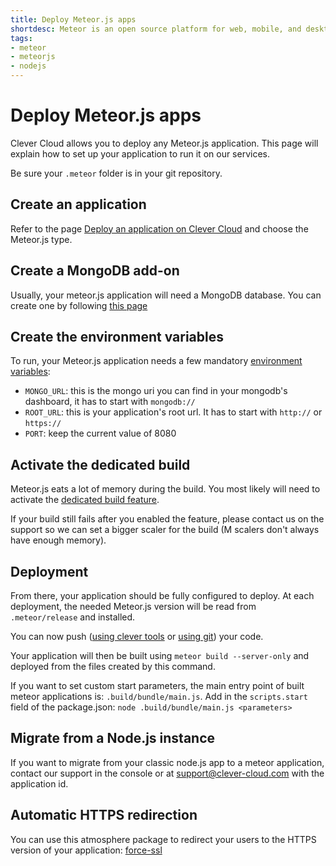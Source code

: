 ```yaml
---
title: Deploy Meteor.js apps
shortdesc: Meteor is an open source platform for web, mobile, and desktop.
tags:
- meteor
- meteorjs
- nodejs
---
```


# Deploy Meteor.js apps

Clever Cloud allows you to deploy any Meteor.js application. This page will explain how to set up your application to run it on our services.

Be sure your `.meteor` folder is in your git repository.

## Create an application

Refer to the page [Deploy an application on Clever Cloud](/doc/clever-cloud-overview/add-application/) and choose the Meteor.js type.

## Create a MongoDB add-on

Usually, your meteor.js application will need a MongoDB database. You can create one by following [this page](/doc/addons/clever-cloud-addons/)

## Create the environment variables

To run, your Meteor.js application needs a few mandatory [environment variables](https://www.clever-cloud.com/doc/admin-console/environment-variables/):

- `MONGO_URL`: this is the mongo uri you can find in your mongodb's dashboard, it has to start with `mongodb://`
- `ROOT_URL`: this is your application's root url. It has to start with `http://` or `https://`
- `PORT`: keep the current value of 8080

## Activate the dedicated build

Meteor.js eats a lot of memory during the build. You most likely will need to activate the [dedicated build feature](https://www.clever-cloud.com/doc/admin-console/apps-management/#dedicated-build).

If your build still fails after you enabled the feature, please contact us on the support so we can set a bigger scaler for the build (M scalers don't always have enough memory).

## Deployment

From there, your application should be fully configured to deploy. At each deployment, the needed Meteor.js version will be read from `.meteor/release` and installed.

You can now push ([using clever tools](https://www.clever-cloud.com/doc/clever-tools/manage/) or [using git](https://www.clever-cloud.com/doc/clever-cloud-overview/add-application/#git-deployment)) your code.

Your application will then be built using `meteor build --server-only` and deployed from the files created by this command.

If you want to set custom start parameters, the main entry point of built meteor applications is: `.build/bundle/main.js`.
Add in the `scripts.start` field of the package.json: `node .build/bundle/main.js <parameters>`

## Migrate from a Node.js instance

If you want to migrate from your classic node.js app to a meteor application, contact our support in the console or at
support@clever-cloud.com with the application id.

## Automatic HTTPS redirection

You can use this atmosphere package to redirect your users to the HTTPS version of your application:
[force-ssl](https://atmospherejs.com/meteor/force-ssl)
